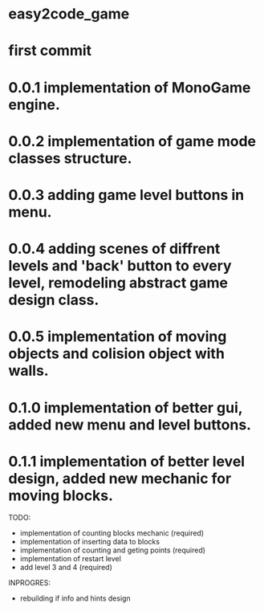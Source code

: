 # easy2code_game
# first commit

# 0.0.1 implementation of MonoGame engine.
# 0.0.2 implementation of game mode classes structure.
# 0.0.3 adding game level buttons in menu.
# 0.0.4 adding scenes of diffrent levels and 'back' button to every level, remodeling abstract game design class.
# 0.0.5 implementation of moving objects and colision object with walls.

# 0.1.0 implementation of better gui, added new  menu and level buttons.
# 0.1.1 implementation of better level design, added new mechanic for moving blocks.


TODO:
- implementation of counting blocks mechanic (required)
- implementation of inserting data to blocks
- implementation of counting and geting points (required)
- implementation of restart level 
- add level 3 and 4 (required)

INPROGRES:
- rebuilding if info and hints design